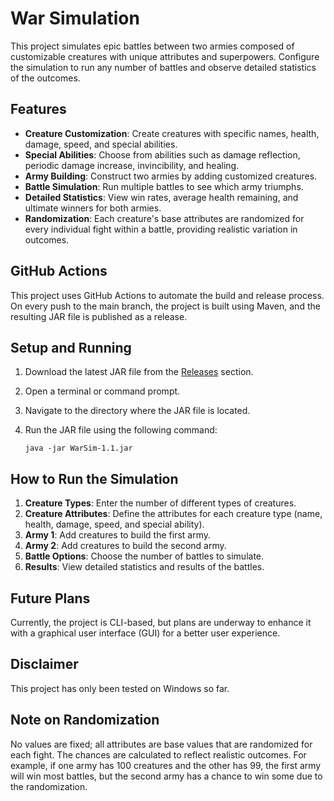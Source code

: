 # War Simulation
This project simulates epic battles between two armies composed of customizable creatures with unique attributes and superpowers. Configure the simulation to run any number of battles and observe detailed statistics of the outcomes.

## Features
- **Creature Customization**: Create creatures with specific names, health, damage, speed, and special abilities.
- **Special Abilities**: Choose from abilities such as damage reflection, periodic damage increase, invincibility, and healing.
- **Army Building**: Construct two armies by adding customized creatures.
- **Battle Simulation**: Run multiple battles to see which army triumphs.
- **Detailed Statistics**: View win rates, average health remaining, and ultimate winners for both armies.
- **Randomization**: Each creature's base attributes are randomized for every individual fight within a battle, providing realistic variation in outcomes.

## GitHub Actions
This project uses GitHub Actions to automate the build and release process. On every push to the main branch, the project is built using Maven, and the resulting JAR file is published as a release.

## Setup and Running
1. Download the latest JAR file from the [Releases](https://github.com/DavidHlavacek/War_Simulation/releases) section.
2. Open a terminal or command prompt.
3. Navigate to the directory where the JAR file is located.
4. Run the JAR file using the following command:
   
   ```
   java -jar WarSim-1.1.jar
   ```
   
## How to Run the Simulation
1. **Creature Types**: Enter the number of different types of creatures.
2. **Creature Attributes**: Define the attributes for each creature type (name, health, damage, speed, and special ability).
3. **Army 1**: Add creatures to build the first army.
4. **Army 2**: Add creatures to build the second army.
5. **Battle Options**: Choose the number of battles to simulate.
6. **Results**: View detailed statistics and results of the battles.
   
## Future Plans
Currently, the project is CLI-based, but plans are underway to enhance it with a graphical user interface (GUI) for a better user experience.

## Disclaimer
This project has only been tested on Windows so far.

## Note on Randomization
No values are fixed; all attributes are base values that are randomized for each fight. The chances are calculated to reflect realistic outcomes. For example, if one army has 100 creatures and the other has 99, the first army will win most battles, but the second army has a chance to win some due to the randomization.
